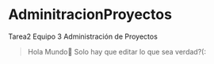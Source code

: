 # AdminitracionProyectos
Tarea2 Equipo 3 Administración de Proyectos


>Hola Mundo🤖
>Solo hay que editar lo que sea verdad?(:
>
